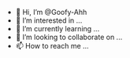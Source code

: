 - 👋 Hi, I’m @Goofy-Ahh
- 👀 I’m interested in ...
- 🌱 I’m currently learning ...
- 💞️ I’m looking to collaborate on ...
- 📫 How to reach me ...

<!---
Goofy-Ahh/Goofy-Ahh is a ✨ special ✨ repository because its `README.md` (this file) appears on your GitHub profile.
You can click the Preview link to take a look at your changes.
--->
